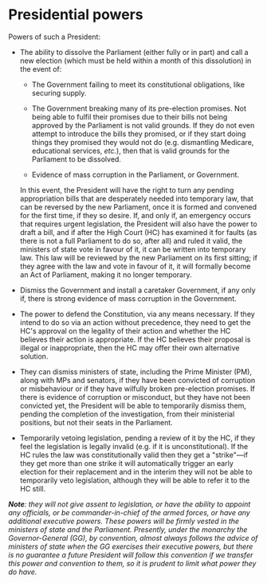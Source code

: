 Presidential powers
====================

Powers of such a President:

* The ability to dissolve the Parliament (either fully or in part) and call a new election (which must be held within a month of this dissolution) in the event of:

    - The Government failing to meet its constitutional obligations, like securing supply.

    - The Government breaking many of its pre-election promises. Not being able to fulfil their promises due to their bills not being approved by the Parliament is not valid grounds. If they do not even attempt to introduce the bills they promised, or if they start doing things they promised they would not do (e.g. dismantling Medicare, educational services, _etc._), then that is valid grounds for the Parliament to be dissolved.

    - Evidence of mass corruption in the Parliament, or Government.

    In this event, the President will have the right to turn any pending appropriation bills that are desperately needed into temporary law, that can be reversed by the new Parliament, once it is formed and convened for the first time, if they so desire. If, and only if, an emergency occurs that requires urgent legislation, the President will also have the power to draft a bill, and if after the High Court (HC) has examined it for faults (as there is not a full Parliament to do so, after all) and ruled it valid, the ministers of state vote in favour of it, it can be written into temporary law. This law will be reviewed by the new Parliament on its first sitting; if they agree with the law and vote in favour of it, it will formally become an Act of Parliament, making it no longer temporary. 

* Dismiss the Government and install a caretaker Government, if any only if, there is strong evidence of mass corruption in the Government.  

* The power to defend the Constitution, via any means necessary. If they intend to do so via an action without precedence, they need to get the HC's approval on the legality of their action and whether the HC believes their action is appropriate. If the HC believes their proposal is illegal or inappropriate, then the HC may offer their own alternative solution.

* They can dismiss ministers of state, including the Prime Minister (PM), along with MPs and senators, if they have been convicted of corruption or misbehaviour or if they have wilfully broken pre-election promises. If there is evidence of corruption or misconduct, but they have not been convicted yet, the President will be able to temporarily dismiss them, pending the completion of the investigation, from their ministerial positions, but not their seats in the Parliament. 

* Temporarily vetoing legislation, pending a review of it by the HC, if they feel the legislation is legally invalid (e.g. if it is unconstitutional). If the HC rules the law was constitutionally valid then they get a "strike"&mdash;if they get more than one strike it will automatically trigger an early election for their replacement and in the interim they will not be able to temporarily veto legislation, although they will be able to refer it to the HC still.

***Note**: they will not give assent to legislation, or have the ability to appoint any officials, or be commander-in-chief of the armed forces, or have any additional executive powers. These powers will be firmly vested in the ministers of state and the Parliament. Presently, under the monarchy the Governor-General (GG), by convention, almost always follows the advice of ministers of state when the GG exercises their executive powers, but there is no guarantee a future President will follow this convention if we transfer this power and convention to them, so it is prudent to limit what power they do have.*
